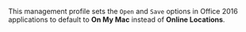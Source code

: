 This management profile sets the `Open` and `Save` options in Office 2016 applications to default to **On My Mac** instead of **Online Locations**.